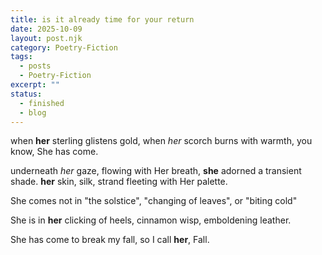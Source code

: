 ```yaml
---
title: is it already time for your return
date: 2025-10-09
layout: post.njk
category: Poetry-Fiction
tags:
  - posts
  - Poetry-Fiction
excerpt: ""
status:
  - finished
  - blog
---
```

when **her** sterling glistens gold,
when *her* scorch burns with warmth,
you know,
She has come.

underneath *her* gaze,
flowing with Her breath,
**she** adorned a transient shade.
**her** skin, silk, strand
fleeting with Her palette.

She comes not
in "the solstice", "changing of leaves", or "biting cold"

She is in
**her** clicking of heels, cinnamon wisp, emboldening leather.

She has come to break my fall,
so I call **her**,
Fall.